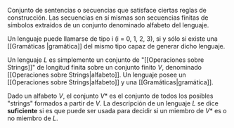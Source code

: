 Conjunto de sentencias o secuencias que satisface ciertas reglas de construcción. Las secuencias en sí mismas son secuencias finitas de símbolos extraídos de un conjunto denominado alfabeto del lenguaje.

Un lenguaje puede llamarse de tipo i (i = 0, 1, 2, 3), si y sólo si  existe una [[Gramáticas |gramática]] del mismo tipo capaz de generar dicho lenguaje.

Un lenguaje $L$ es simplemente un conjunto de "[[Operaciones sobre Strings]]" de longitud finita sobre un conjunto finito $V$, denominado [[Operaciones sobre Strings|alfabeto]]. Un lenguaje posee un [[Operaciones sobre Strings|alfabeto]] y una [[Gramáticas|gramática]].

Dado un alfabeto $V$, el conjunto $V*$ es el conjunto de todos los posibles "strings" formados a partir de $V$. La descripción de un lenguaje $L$ se dice **suficiente** si es que puede ser usada para decidir si un miembro de $V*$ es o no miembro de $L$.